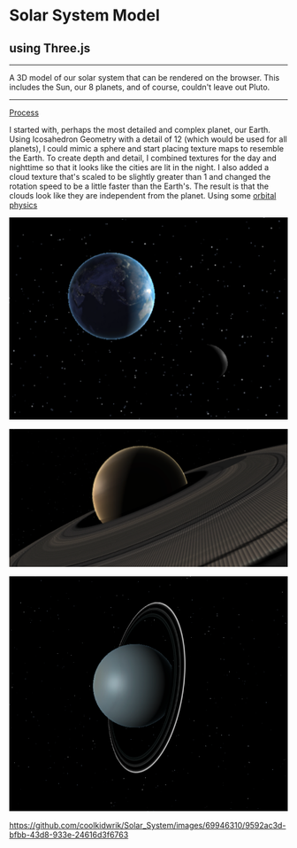 # Solar System Model
## using Three.js
****
A 3D model of our solar system that can be rendered on the browser. This includes the Sun, our 8 planets, and of course, couldn't leave out Pluto.

***
<ins>Process</ins>


I started with, perhaps the most detailed and complex planet, our Earth. Using Icosahedron Geometry with a detail of 12 (which would be used for all planets), I could mimic a sphere and start placing texture maps to resemble the Earth. To create depth and detail, I combined textures for the day and nighttime so that it looks like the cities are lit in the night. I also added a cloud texture that's scaled to be slightly greater than 1 and changed the rotation speed to be a little faster than the Earth's. The result is that the clouds look like they are independent from the planet. Using some <a href = "./utilities/getOrbitalPosition.js"> orbital physics</a>

![Earth and Moon model](./images/earth_moon.png)


![Saturn model](./images/Saturn.png)

![Uranus model](./images/Uranus.png)




https://github.com/coolkidwrik/Solar_System/images/69946310/9592ac3d-bfbb-43d8-933e-24616d3f6763

